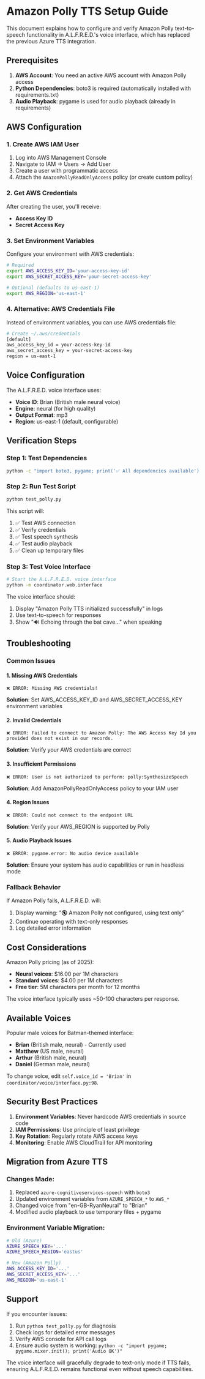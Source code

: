 # Amazon Polly TTS Setup Guide

This document explains how to configure and verify Amazon Polly text-to-speech functionality in A.L.F.R.E.D.'s voice interface, which has replaced the previous Azure TTS integration.

## Prerequisites

1. **AWS Account**: You need an active AWS account with Amazon Polly access
2. **Python Dependencies**: boto3 is required (automatically installed with requirements.txt)
3. **Audio Playback**: pygame is used for audio playback (already in requirements)

## AWS Configuration

### 1. Create AWS IAM User

1. Log into AWS Management Console
2. Navigate to IAM → Users → Add User
3. Create a user with programmatic access
4. Attach the `AmazonPollyReadOnlyAccess` policy (or create custom policy)

### 2. Get AWS Credentials

After creating the user, you'll receive:
- **Access Key ID**
- **Secret Access Key**

### 3. Set Environment Variables

Configure your environment with AWS credentials:

```bash
# Required
export AWS_ACCESS_KEY_ID='your-access-key-id'
export AWS_SECRET_ACCESS_KEY='your-secret-access-key'

# Optional (defaults to us-east-1)
export AWS_REGION='us-east-1'
```

### 4. Alternative: AWS Credentials File

Instead of environment variables, you can use AWS credentials file:

```bash
# Create ~/.aws/credentials
[default]
aws_access_key_id = your-access-key-id
aws_secret_access_key = your-secret-access-key
region = us-east-1
```

## Voice Configuration

The A.L.F.R.E.D. voice interface uses:
- **Voice ID**: Brian (British male neural voice)
- **Engine**: neural (for high quality)
- **Output Format**: mp3
- **Region**: us-east-1 (default, configurable)

## Verification Steps

### Step 1: Test Dependencies

```bash
python -c "import boto3, pygame; print('✅ All dependencies available')"
```

### Step 2: Run Test Script

```bash
python test_polly.py
```

This script will:
1. ✅ Test AWS connection
2. ✅ Verify credentials  
3. ✅ Test speech synthesis
4. ✅ Test audio playback
5. ✅ Clean up temporary files

### Step 3: Test Voice Interface

```bash
# Start the A.L.F.R.E.D. voice interface
python -m coordinator.web.interface
```

The voice interface should:
1. Display "Amazon Polly TTS initialized successfully" in logs
2. Use text-to-speech for responses
3. Show "🔊 Echoing through the bat cave..." when speaking

## Troubleshooting

### Common Issues

#### 1. Missing AWS Credentials
```
❌ ERROR: Missing AWS credentials!
```
**Solution**: Set AWS_ACCESS_KEY_ID and AWS_SECRET_ACCESS_KEY environment variables

#### 2. Invalid Credentials
```
❌ ERROR: Failed to connect to Amazon Polly: The AWS Access Key Id you provided does not exist in our records.
```
**Solution**: Verify your AWS credentials are correct

#### 3. Insufficient Permissions
```
❌ ERROR: User is not authorized to perform: polly:SynthesizeSpeech
```
**Solution**: Add AmazonPollyReadOnlyAccess policy to your IAM user

#### 4. Region Issues
```
❌ ERROR: Could not connect to the endpoint URL
```
**Solution**: Verify your AWS_REGION is supported by Polly

#### 5. Audio Playback Issues
```
❌ ERROR: pygame.error: No audio device available
```
**Solution**: Ensure your system has audio capabilities or run in headless mode

### Fallback Behavior

If Amazon Polly fails, A.L.F.R.E.D. will:
1. Display warning: "🔇 Amazon Polly not configured, using text only"
2. Continue operating with text-only responses
3. Log detailed error information

## Cost Considerations

Amazon Polly pricing (as of 2025):
- **Neural voices**: $16.00 per 1M characters
- **Standard voices**: $4.00 per 1M characters
- **Free tier**: 5M characters per month for 12 months

The voice interface typically uses ~50-100 characters per response.

## Available Voices

Popular male voices for Batman-themed interface:
- **Brian** (British male, neural) - Currently used
- **Matthew** (US male, neural)  
- **Arthur** (British male, neural)
- **Daniel** (German male, neural)

To change voice, edit `self.voice_id = 'Brian'` in `coordinator/voice/interface.py:98`.

## Security Best Practices

1. **Environment Variables**: Never hardcode AWS credentials in source code
2. **IAM Permissions**: Use principle of least privilege
3. **Key Rotation**: Regularly rotate AWS access keys
4. **Monitoring**: Enable AWS CloudTrail for API monitoring

## Migration from Azure TTS

### Changes Made:
1. Replaced `azure-cognitiveservices-speech` with `boto3`
2. Updated environment variables from `AZURE_SPEECH_*` to `AWS_*`
3. Changed voice from "en-GB-RyanNeural" to "Brian"
4. Modified audio playback to use temporary files + pygame

### Environment Variable Migration:
```bash
# Old (Azure)
AZURE_SPEECH_KEY='...'
AZURE_SPEECH_REGION='eastus'

# New (Amazon Polly)  
AWS_ACCESS_KEY_ID='...'
AWS_SECRET_ACCESS_KEY='...'
AWS_REGION='us-east-1'
```

## Support

If you encounter issues:
1. Run `python test_polly.py` for diagnosis
2. Check logs for detailed error messages
3. Verify AWS console for API call logs
4. Ensure audio system is working: `python -c "import pygame; pygame.mixer.init(); print('Audio OK')"`

The voice interface will gracefully degrade to text-only mode if TTS fails, ensuring A.L.F.R.E.D. remains functional even without speech capabilities.